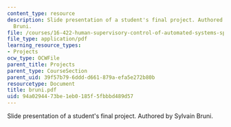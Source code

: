 ```yaml
---
content_type: resource
description: Slide presentation of a student's final project. Authored by Sylvain
  Bruni.
file: /courses/16-422-human-supervisory-control-of-automated-systems-spring-2004/94a0294473be1eb0185f5fbbbd489d57_bruni.pdf
file_type: application/pdf
learning_resource_types:
- Projects
ocw_type: OCWFile
parent_title: Projects
parent_type: CourseSection
parent_uid: 39f57b79-6ddd-d661-879a-efa5e272b80b
resourcetype: Document
title: bruni.pdf
uid: 94a02944-73be-1eb0-185f-5fbbbd489d57
---
```

Slide presentation of a student's final project. Authored by Sylvain Bruni.

